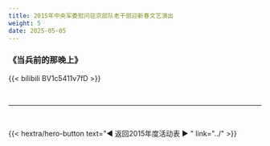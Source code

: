 ```yaml
---
title: 2015年中央军委慰问驻京部队老干部迎新春文艺演出
weight: 5
date: 2025-05-05
---
```


### 《当兵前的那晚上》

{{< bilibili BV1c5411v7fD >}}


<br>
<hr>
<br>

{{< hextra/hero-button text="◀ 返回2015年度活动表 ▶ " link="../" >}}